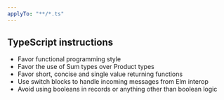 ```yaml
---
applyTo: "**/*.ts"
---
```


## TypeScript instructions

- Favor functional programming style
- Favor the use of Sum types over Product types
- Favor short, concise and single value returning functions
- Use switch blocks to handle incoming messages from Elm interop
- Avoid using booleans in records or anything other than boolean logic
